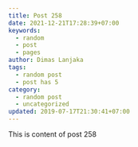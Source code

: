 ```yaml
---
title: Post 258
date: 2021-12-21T17:28:39+07:00
keywords:
  - random
  - post
  - pages
author: Dimas Lanjaka
tags:
  - random post
  - post has 5
category:
  - random post
  - uncategorized
updated: 2019-07-17T21:30:41+07:00
---
```

This is content of post 258